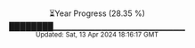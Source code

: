 <p align="center">
⏳Year Progress (28.35 %) <br>
████████▁▁▁▁▁▁▁▁▁▁▁▁▁▁▁▁▁▁▁▁▁▁ <br>
<sub>Updated: Sat, 13 Apr 2024 18:16:17 GMT</sub>
</p>

